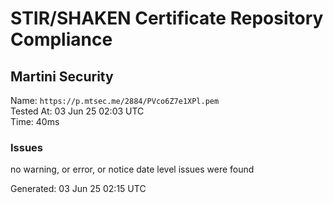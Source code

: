 # STIR/SHAKEN Certificate Repository Compliance

## Martini Security

Name: `https://p.mtsec.me/2884/PVco6Z7e1XPl.pem`\
Tested At: 03 Jun 25 02:03 UTC\
Time: 40ms

### Issues

no warning, or error, or notice date level issues were found

Generated: 03 Jun 25 02:15 UTC